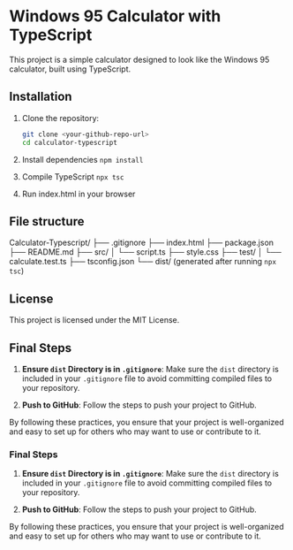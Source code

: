 # Windows 95 Calculator with TypeScript

This project is a simple calculator designed to look like the Windows 95 calculator, built using TypeScript.

## Installation

1. Clone the repository:

   ```sh
   git clone <your-github-repo-url>
   cd calculator-typescript

   ```

2. Install dependencies
   `npm install`

3. Compile TypeScript
   `npx tsc`

4. Run index.html in your browser

## File structure

Calculator-Typescript/
├── .gitignore
├── index.html
├── package.json
├── README.md
├── src/
│ └── script.ts
├── style.css
├── test/
│ └── calculate.test.ts
├── tsconfig.json
└── dist/ (generated after running `npx tsc`)

## License

This project is licensed under the MIT License.

## Final Steps

1. **Ensure `dist` Directory is in `.gitignore`**: Make sure the `dist` directory is included in your `.gitignore` file to avoid committing compiled files to your repository.

2. **Push to GitHub**: Follow the steps to push your project to GitHub.

By following these practices, you ensure that your project is well-organized and easy to set up for others who may want to use or contribute to it.

### Final Steps

1. **Ensure `dist` Directory is in `.gitignore`**: Make sure the `dist` directory is included in your `.gitignore` file to avoid committing compiled files to your repository.

2. **Push to GitHub**: Follow the steps to push your project to GitHub.

By following these practices, you ensure that your project is well-organized and easy to set up for others who may want to use or contribute to it.
